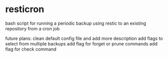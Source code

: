 # resticron

bash script for running a periodic backup using restic to an existing repository from a cron job

future plans:
clean default config file and add more description
add flags to select from multiple backups
add flag for forget or prune commands
add flag for check command
